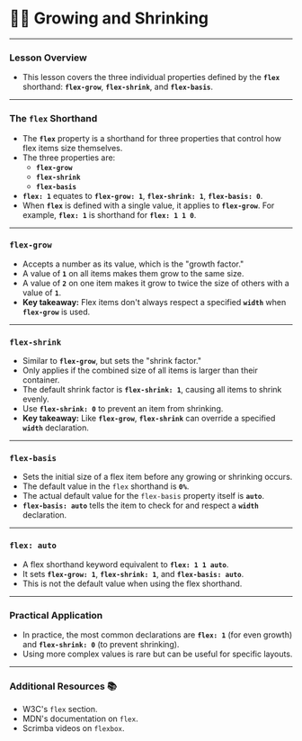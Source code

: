 # 🧑‍💻 Growing and Shrinking

---

### **Lesson Overview**
* This lesson covers the three individual properties defined by the **`flex`** shorthand: **`flex-grow`**, **`flex-shrink`**, and **`flex-basis`**.

---

### **The `flex` Shorthand**
* The **`flex`** property is a shorthand for three properties that control how flex items size themselves.
* The three properties are:
    * **`flex-grow`**
    * **`flex-shrink`**
    * **`flex-basis`**
* **`flex: 1`** equates to **`flex-grow: 1`**, **`flex-shrink: 1`**, **`flex-basis: 0`**.
* When **`flex`** is defined with a single value, it applies to **`flex-grow`**. For example, **`flex: 1`** is shorthand for **`flex: 1 1 0`**.

---

### **`flex-grow`**
* Accepts a number as its value, which is the "growth factor."
* A value of **`1`** on all items makes them grow to the same size.
* A value of **`2`** on one item makes it grow to twice the size of others with a value of **`1`**.
* **Key takeaway:** Flex items don't always respect a specified **`width`** when **`flex-grow`** is used.

---

### **`flex-shrink`**
* Similar to **`flex-grow`**, but sets the "shrink factor."
* Only applies if the combined size of all items is larger than their container.
* The default shrink factor is **`flex-shrink: 1`**, causing all items to shrink evenly.
* Use **`flex-shrink: 0`** to prevent an item from shrinking.
* **Key takeaway:** Like **`flex-grow`**, **`flex-shrink`** can override a specified **`width`** declaration.

---

### **`flex-basis`**
* Sets the initial size of a flex item before any growing or shrinking occurs.
* The default value in the `flex` shorthand is **`0%`**.
* The actual default value for the `flex-basis` property itself is **`auto`**.
* **`flex-basis: auto`** tells the item to check for and respect a **`width`** declaration.

---

### **`flex: auto`**
* A flex shorthand keyword equivalent to **`flex: 1 1 auto`**.
* It sets **`flex-grow: 1`**, **`flex-shrink: 1`**, and **`flex-basis: auto`**.
* This is not the default value when using the flex shorthand.

---

### **Practical Application**
* In practice, the most common declarations are **`flex: 1`** (for even growth) and **`flex-shrink: 0`** (to prevent shrinking).
* Using more complex values is rare but can be useful for specific layouts.

---

### **Additional Resources** 📚
* W3C's `flex` section.
* MDN's documentation on `flex`.
* Scrimba videos on `flexbox`.